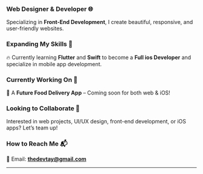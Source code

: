 ### **Web Designer & Developer** 🌐  
Specializing in **Front-End Development**, I create beautiful, responsive, and user-friendly websites.  

### **Expanding My Skills** 📱  
🔥 Currently learning **Flutter** and **Swift** to become a **Full ios Developer** and specialize in mobile app development.  

### **Currently Working On** 🚀  
🔹 A **Future Food Delivery App** – Coming soon for both web & iOS!  

### **Looking to Collaborate** 🤝  
Interested in web projects, UI/UX design, front-end development, or iOS apps? Let’s team up!  

### **How to Reach Me** 📬  
📧 Email: **[thedevtay@gmail.com](mailto:thedevtay@gmail.com)**  

---
